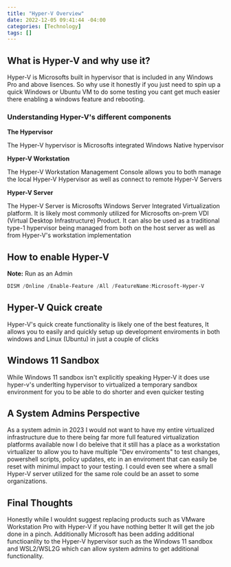 ```yaml
---
title: "Hyper-V Overview"
date: 2022-12-05 09:41:44 -04:00
categories: [Technology]
tags: []
---
```

## What is Hyper-V and why use it?
Hyper-V is Microsofts built in hypervisor that is included in any Windows Pro and above lisences. So why use it honestly if you just need to spin up a quick Windows or Ubuntu VM to do some testing you cant get much easier there enabling a windows feature and rebooting.

### Understanding Hyper-V's different components
__The Hypervisor__

The Hyper-V hypervisor is Microsofts integrated Windows Native hypervisor

__Hyper-V Workstation__

The Hyper-V Workstation Management Console allows you to both manage the local Hyper-V Hypervisor as well as connect to remote Hyper-V Servers

__Hyper-V Server__

The Hyper-V Server is Microsofts Windows Server Integrated Virtualization platform. It is likely most commonly utilized for Microsofts on-prem VDI (Virtual Desktop Infrastructure) Product. It can also be used as a traditional type-1 hypervisor being managed from both on the host server as well as from Hyper-V's workstation implementation


## How to enable Hyper-V
**Note:** Run as an Admin

``` powershell
DISM /Online /Enable-Feature /All /FeatureName:Microsoft-Hyper-V
```


## Hyper-V Quick create 
Hyper-V's quick create functionality is likely one of the best features, It allows you to easily and quickly setup up development enviroments in both windows and Linux (Ubuntu) in just a couple of clicks

## Windows 11 Sandbox
While Windows 11 sandbox isn't explicitly speaking Hyper-V it does use hyper-v's underlting hypervisor to virtualized a temporary sandbox environment for you to be able to do shorter and even quicker testing


## A System Admins Perspective
As a system admin in 2023 I would not want to have my entire virtualized infrastructure due to there being far more full featured virtualization platforms available now I do beleive that it still has a place as a workstation virtualizer to allow you to have multiple "Dev enviroments" to test changes, powershell scripts, policy updates, etc in an enviroment that can easily be reset with minimul impact to your testing. I could even see where a small Hyper-V server utilized for the same role could be an asset to some organizations.


## Final Thoughts
Honestly while I wouldnt suggest replacing products such as VMware Workstation Pro with Hyper-V if you have nothing better It will get the job done in a pinch. Additionally Microsoft has been adding additional functioanlity to the Hyper-V hypervisor such as the Windows 11 sandbox and WSL2/WSL2G which can allow system admins to get additional functionality.